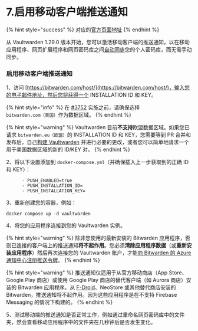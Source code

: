 # 7.启用移动客户端推送通知

{% hint style="success" %}
对应的[官方页面地址](https://github.com/dani-garcia/vaultwarden/wiki/Enabling-Mobile-Client-push-notification)
{% endhint %}

从 Vaultwarden 1.29.0 版本开始，您可以激活移动客户端的推送通知，以在移动应用程序、网页扩展程序和网页密码库之间[自动同步](https://help.ppgg.in/password-manager/vault-administration/syncing-your-vault#automatic-sync)您的个人密码库，而无需手动同步。

### 启用移动客户端推送通知 <a href="#enable-mobile-client-push-notification" id="enable-mobile-client-push-notification"></a>

1、访问 [https://bitwarden.com/host/](https://bitwarden.com/host/)，输入您的电子邮件地址，然后您将获得一个 INSTALLATION ID 和 KEY。

{% hint style="info" %}
在 [#3752](https://github.com/dani-garcia/vaultwarden/pull/3752) 实施之前，请确保选择 `bitwarden.com（美国）`作为数据区域。
{% endhint %}

{% hint style="warning" %}
&#x20;Vaultwarden 目前**不支持**欧盟数据区域。如果您已请求 `bitwarden.eu（欧盟）`的 INSTALLATION ID 和 KEY，您需要等到 PR 合并和发布后，自己[构建 Vaultwarden](../deployment/building-your-own-docker-image.md) 并进行必要的更改，或者您可以简单地请求一个用于美国数据区域的新的 ID/KEY 对。
{% endhint %}

2、将以下设置添加到 `docker-compose.yml`（并确保插入上一步获取到的正确 ID 和 KEY）：

```
      - PUSH_ENABLED=true
      - PUSH_INSTALLATION_ID=
      - PUSH_INSTALLATION_KEY=
```

3、重新创建您的容器，例如：

```
docker compose up -d vaultwarden
```

4、将您的应用程序连接到您的 Vaultwarden 实例。

{% hint style="warning" %}
除非您使用的最新安装的 Bitwarden 应用程序，否则已连接的客户端上的推送通知**将不起作用**。您必须**清除应用程序数据**（或**重新安装应用程序**）然后再次连接您的 Vaultwarden 账户，才能[向 Bitwarden 的 Azure 通知中心注册推送令牌](https://contributing.bitwarden.com/architecture/deep-dives/push-notifications/mobile/#self-hosted-implementation)。
{% endhint %}

{% hint style="warning" %}
推送通知仅适用于从官方移动商店（App Store、Google Play 商店）或使用 Google Play 商店的替代客户端（如 Aurora 商店）安装的 Bitwarden 应用程序。从 [F-Droid](https://mobileapp.bitwarden.com/fdroid/)、NeoStore 或其他替代商店安装的 Bitwarden，推送通知将不起作用。因为这些应用程序是在不支持 Firebase Messaging 的情况下构建的。
{% endhint %}

5、测试移动端的推送通知是否正常工作，例如通过重命名网页密码库中的文件夹，然会查看移动应用程序中的文件夹在几秒钟后是否发生变化。

